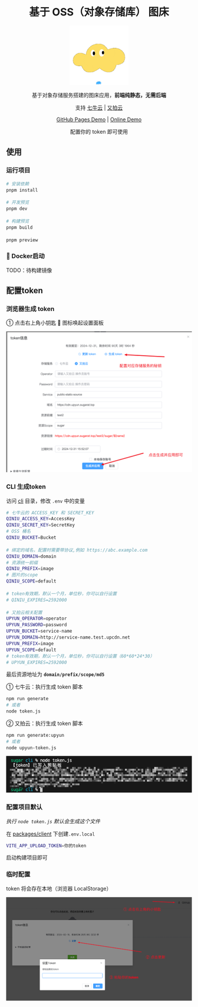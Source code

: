 <h1 align="center"> 基于 OSS（对象存储库） 图床 </h1>

<p align="center"><img width="160px" src="./public/favicon.ico"/></p>

<p align="center">基于对象存储服务搭建的图床应用，<strong>前端纯静态，无需后端</strong></p>

<p align="center">支持 <a target="_blank" href="https://www.qiniu.com/products/kodo">七牛云</a> | <a target="_blank" href="https://www.upyun.com/products/file-storage">又拍云</a></p>

<p align="center">
<a href="https://atqq.github.io/image-bed-qiniu/" target="_blank">GitHub Pages Demo</a> |
<a href="https://imgbed.sugarat.top/" target="_blank">Online Demo</a>
</p>

<p align="center">配置你的 token 即可使用</p>

## 使用
### 运行项目
```sh
# 安装依赖
pnpm install

# 开发预览
pnpm dev

# 构建预览
pnpm build

pnpm preview
```

### 🚧 Docker启动
TODO：待构建镜像

## 配置token
### 浏览器生成 token
① 点击右上角小钥匙 🔑 图标唤起设置面板

![浏览器生成 token](browser-token.png)

### CLI 生成token
访问 [cli](./../cli/) 目录，修改 `.env` 中的变量
```sh
# 七牛云的 ACCESS_KEY 和 SECRET_KEY
QINIU_ACCESS_KEY=AccessKey
QINIU_SECRET_KEY=SecretKey
# OSS 桶名
QINIU_BUCKET=Bucket

# 绑定的域名，配置时需要带协议,例如 https://abc.example.com
QINIU_DOMAIN=domain
# 资源统一前缀
QINIU_PREFIX=image
# 图片的scope
QINIU_SCOPE=default

# token有效期，默认一个月，单位秒，你可以自行设置
# QINIU_EXPIRES=2592000

# 又拍云相关配置
UPYUN_OPERATOR=operator
UPYUN_PASSWORD=password
UPYUN_BUCKET=service-name
UPYUN_DOMAIN=http://service-name.test.upcdn.net
UPYUN_PREFIX=image
UPYUN_SCOPE=default
# token有效期，默认一个月，单位秒，你可以自行设置（60*60*24*30）
# UPYUN_EXPIRES=2592000
```
最后资源地址为 **`domain/prefix/scope/md5`**

① 七牛云：执行生成 token 脚本
```sh
npm run generate
# 或者
node token.js
```

② 又拍云：执行生成 token 脚本
```sh
npm run generate:upyun
# 或者
node upyun-token.js
```

![token-snippet](./token.png)

### 配置项目默认
*执行 `node token.js` 默认会生成这个文件*

在 [packages/client](./../client/) 下创建`.env.local`
```sh
VITE_APP_UPLOAD_TOKEN=你的token
```

启动构建项目即可

### 临时配置
token 将会存在本地（浏览器 LocalStorage）

![cv token](./cv-token.png)
